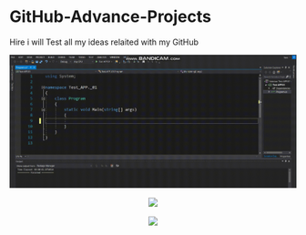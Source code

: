 # GitHub-Advance-Projects
Hire i will Test all my ideas relaited with my GitHub


<p align="center">
  <a href="https://github.com/YaniLozanov/GitHub-Advance-Projects/tree/master/Test%20video">
    <img src="https://github.com/YaniLozanov/GitHub-Advance-Projects/blob/master/Test%20video/ezgif.com-video-to-gif.gif">
  </a>
</p>





<p align="center">
  <a href="https://github.com/YaniLozanov/GitHub-Advance-Projects/tree/master/Test%20video">
    <img src="https://github.com/YaniLozanov/GitHub-Advance-Projects/blob/master/Test%20video/C%23_Gifgif.gif">
  </a>
</p>





<p align="center">
  <a href="https://github.com/YaniLozanov/GitHub-Advance-Projects/tree/master/Test%20video">
    <img src="https://github.com/YaniLozanov/GitHub-Advance-Projects/blob/master/Test%20video/Python.gif">
  </a>
</p>
